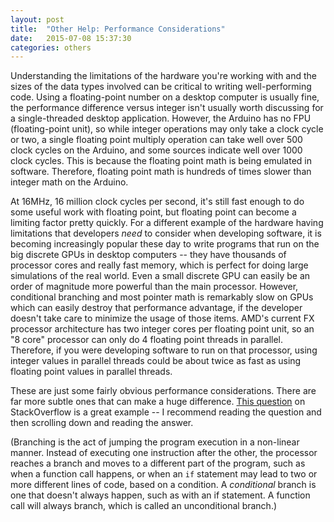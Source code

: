 ```yaml
---
layout: post
title:  "Other Help: Performance Considerations"
date:   2015-07-08 15:37:30
categories: others
---
```


Understanding the limitations of the hardware you're working with and the sizes of the data types involved can be critical to writing well-performing code. Using a floating-point number on a desktop computer is usually fine, the performance difference versus integer isn't usually worth discussing for a single-threaded desktop application. However, the Arduino has no FPU (floating-point unit), so while integer operations may only take a clock cycle or two, a single floating point multiply operation can take well over 500 clock cycles on the Arduino, and some sources indicate well over 1000 clock cycles. This is because the floating point math is being emulated in software. Therefore, floating point math is hundreds of times slower than integer math on the Arduino.

At 16MHz, 16 million clock cycles per second, it's still fast enough to do some useful work with floating point, but floating point can become a limiting factor pretty quickly. For a different example of the hardware having limitations that developers *need* to consider when developing software, it is becoming increasingly popular these day to write programs that run on the big discrete GPUs in desktop computers -- they have thousands of processor cores and really fast memory, which is perfect for doing large simulations of the real world. Even a small discrete GPU can easily be an order of magnitude more powerful than the main processor. However, conditional branching and most pointer math is remarkably slow on GPUs which can easily destroy that performance advantage, if the developer doesn't take care to minimize the usage of those items. AMD's current FX processor architecture has two integer cores per floating point unit, so an "8 core" processor can only do 4 floating point threads in parallel. Therefore, if you were developing software to run on that processor, using integer values in parallel threads could be about twice as fast as using floating point values in parallel threads.

These are just some fairly obvious performance considerations. There are far more subtle ones that can make a huge difference. [This question](http://stackoverflow.com/questions/11227809/why-is-processing-a-sorted-array-faster-than-an-unsorted-array) on StackOverflow is a great example -- I recommend reading the question and then scrolling down and reading the answer.

(Branching is the act of jumping the program execution in a non-linear manner. Instead of executing one instruction after the other, the processor reaches a branch and moves to a different part of the program, such as when a function call happens, or when an `if` statement may lead to two or more different lines of code, based on a condition. A *conditional* branch is one that doesn't always happen, such as with an if statement. A function call will always branch, which is called an unconditional branch.)
